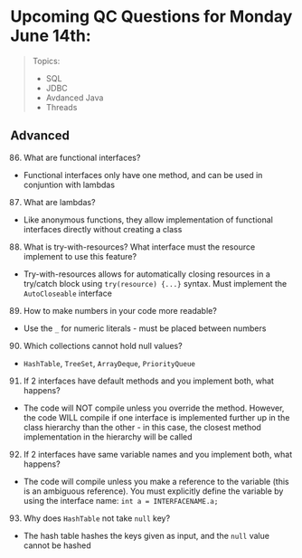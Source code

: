 # Upcoming QC Questions for Monday June 14th:
> Topics: <br>
> - SQL
> - JDBC
> - Avdanced Java
> - Threads


## Advanced

86. What are functional interfaces?
  + Functional interfaces only have one method, and can be used in conjuntion with lambdas
87. What are lambdas?
  + Like anonymous functions, they allow implementation of functional interfaces directly without creating a class
88. What is try-with-resources? What interface must the resource implement to use this feature?
  + Try-with-resources allows for automatically closing resources in a try/catch block using `try(resource) {...}` syntax. Must implement the `AutoCloseable` interface
89. How to make numbers in your code more readable?
  + Use the `_` for numeric literals - must be placed between numbers

90. Which collections cannot hold null values?
  + `HashTable`, `TreeSet`, `ArrayDeque`, `PriorityQueue`
91. If 2 interfaces have default methods and you implement both, what happens?
  + The code will NOT compile unless you override the method. However, the code WILL compile if one interface is implemented further up in the class hierarchy than the other - in this case, the closest method implementation in the hierarchy will be called
92. If 2 interfaces have same variable names and you implement both, what happens?
  + The code will compile unless you make a reference to the variable (this is an ambiguous reference). You must explicitly define the variable by using the interface name: `int a = INTERFACENAME.a;`
93. Why does `HashTable` not take `null` key?
  + The hash table hashes the keys given as input, and the `null` value cannot be hashed
